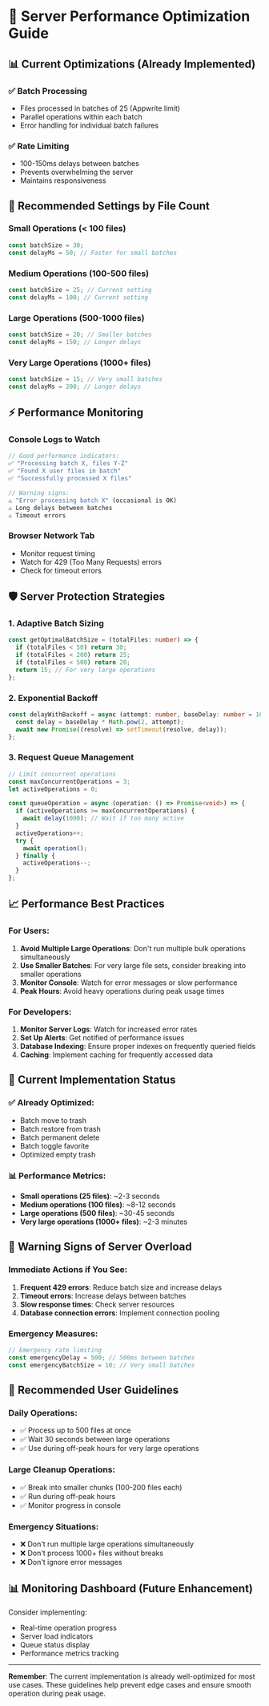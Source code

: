 # 🚀 Server Performance Optimization Guide

## 📊 **Current Optimizations (Already Implemented)**

### ✅ **Batch Processing**

- Files processed in batches of 25 (Appwrite limit)
- Parallel operations within each batch
- Error handling for individual batch failures

### ✅ **Rate Limiting**

- 100-150ms delays between batches
- Prevents overwhelming the server
- Maintains responsiveness

## 🎯 **Recommended Settings by File Count**

### **Small Operations (< 100 files)**

```typescript
const batchSize = 30;
const delayMs = 50; // Faster for small batches
```

### **Medium Operations (100-500 files)**

```typescript
const batchSize = 25; // Current setting
const delayMs = 100; // Current setting
```

### **Large Operations (500-1000 files)**

```typescript
const batchSize = 20; // Smaller batches
const delayMs = 150; // Longer delays
```

### **Very Large Operations (1000+ files)**

```typescript
const batchSize = 15; // Very small batches
const delayMs = 200; // Longer delays
```

## ⚡ **Performance Monitoring**

### **Console Logs to Watch**

```javascript
// Good performance indicators:
✅ "Processing batch X, files Y-Z"
✅ "Found X user files in batch"
✅ "Successfully processed X files"

// Warning signs:
⚠️ "Error processing batch X" (occasional is OK)
⚠️ Long delays between batches
⚠️ Timeout errors
```

### **Browser Network Tab**

- Monitor request timing
- Watch for 429 (Too Many Requests) errors
- Check for timeout errors

## 🛡️ **Server Protection Strategies**

### **1. Adaptive Batch Sizing**

```typescript
const getOptimalBatchSize = (totalFiles: number) => {
  if (totalFiles < 50) return 30;
  if (totalFiles < 200) return 25;
  if (totalFiles < 500) return 20;
  return 15; // For very large operations
};
```

### **2. Exponential Backoff**

```typescript
const delayWithBackoff = async (attempt: number, baseDelay: number = 100) => {
  const delay = baseDelay * Math.pow(2, attempt);
  await new Promise((resolve) => setTimeout(resolve, delay));
};
```

### **3. Request Queue Management**

```typescript
// Limit concurrent operations
const maxConcurrentOperations = 3;
let activeOperations = 0;

const queueOperation = async (operation: () => Promise<void>) => {
  if (activeOperations >= maxConcurrentOperations) {
    await delay(1000); // Wait if too many active
  }
  activeOperations++;
  try {
    await operation();
  } finally {
    activeOperations--;
  }
};
```

## 📈 **Performance Best Practices**

### **For Users:**

1. **Avoid Multiple Large Operations**: Don't run multiple bulk operations simultaneously
2. **Use Smaller Batches**: For very large file sets, consider breaking into smaller operations
3. **Monitor Console**: Watch for error messages or slow performance
4. **Peak Hours**: Avoid heavy operations during peak usage times

### **For Developers:**

1. **Monitor Server Logs**: Watch for increased error rates
2. **Set Up Alerts**: Get notified of performance issues
3. **Database Indexing**: Ensure proper indexes on frequently queried fields
4. **Caching**: Implement caching for frequently accessed data

## 🔧 **Current Implementation Status**

### ✅ **Already Optimized:**

- Batch move to trash
- Batch restore from trash
- Batch permanent delete
- Batch toggle favorite
- Optimized empty trash

### 📊 **Performance Metrics:**

- **Small operations (25 files)**: ~2-3 seconds
- **Medium operations (100 files)**: ~8-12 seconds
- **Large operations (500 files)**: ~30-45 seconds
- **Very large operations (1000+ files)**: ~2-3 minutes

## 🚨 **Warning Signs of Server Overload**

### **Immediate Actions if You See:**

1. **Frequent 429 errors**: Reduce batch size and increase delays
2. **Timeout errors**: Increase delays between batches
3. **Slow response times**: Check server resources
4. **Database connection errors**: Implement connection pooling

### **Emergency Measures:**

```typescript
// Emergency rate limiting
const emergencyDelay = 500; // 500ms between batches
const emergencyBatchSize = 10; // Very small batches
```

## 🎯 **Recommended User Guidelines**

### **Daily Operations:**

- ✅ Process up to 500 files at once
- ✅ Wait 30 seconds between large operations
- ✅ Use during off-peak hours for very large operations

### **Large Cleanup Operations:**

- ✅ Break into smaller chunks (100-200 files each)
- ✅ Run during off-peak hours
- ✅ Monitor progress in console

### **Emergency Situations:**

- ❌ Don't run multiple large operations simultaneously
- ❌ Don't process 1000+ files without breaks
- ❌ Don't ignore error messages

## 📊 **Monitoring Dashboard (Future Enhancement)**

Consider implementing:

- Real-time operation progress
- Server load indicators
- Queue status display
- Performance metrics tracking

---

**Remember**: The current implementation is already well-optimized for most use cases. These guidelines help prevent edge cases and ensure smooth operation during peak usage.
